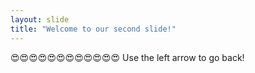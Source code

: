 ```yaml
---
layout: slide
title: "Welcome to our second slide!"
---
```

😍😍😍😍😍😍😍😍😍😍😍😍
Use the left arrow to go back!
